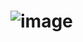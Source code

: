 # ![image](https://user-images.githubusercontent.com/71899777/121804013-0b9ee980-cc3c-11eb-86f6-3547fcfe0397.png)
